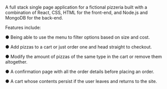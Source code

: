 A full stack single page application for a fictional pizzeria built with a combination of React, CSS, HTML for the front-end, and Node.js and MongoDB for the back-end. 

Features include:

● Being able to use the menu to filter options based on size and cost.

● Add pizzas to a cart or just order one and head straight to checkout.

● Modify the amount of pizzas of the same type in the cart or remove them altogether.

● A confirmation page with all the order details before placing an order.

● A cart whose contents persist if the user leaves and returns to the site.
